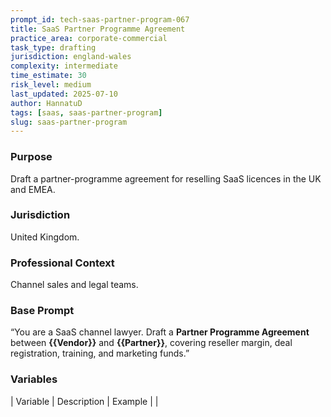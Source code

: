 ```yaml
---
prompt_id: tech-saas-partner-program-067
title: SaaS Partner Programme Agreement
practice_area: corporate-commercial
task_type: drafting
jurisdiction: england-wales
complexity: intermediate
time_estimate: 30
risk_level: medium
last_updated: 2025-07-10
author: HannatuD
tags: [saas, saas-partner-program]
slug: saas-partner-program
---
```


### Purpose  
Draft a partner-programme agreement for reselling SaaS licences in the UK and EMEA.

### Jurisdiction  
United Kingdom.

### Professional Context  
Channel sales and legal teams.

### Base Prompt  
“You are a SaaS channel lawyer. Draft a **Partner Programme Agreement** between **{{Vendor}}** and **{{Partner}}**, covering reseller margin, deal registration, training, and marketing funds.”

### Variables  
| Variable | Description | Example |
|
